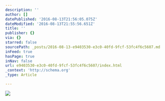 ```yaml
---
description: ''
author: []
datePublished: '2016-08-13T21:56:05.075Z'
dateModified: '2016-08-13T21:55:56.651Z'
title: ''
publisher: {}
via: {}
starred: false
sourcePath: _posts/2016-08-13-e9403530-e3c0-40fd-9fcf-53fc4f6c5607.md
inFeed: true
hasPage: true
inNav: false
url: e9403530-e3c0-40fd-9fcf-53fc4f6c5607/index.html
_context: 'http://schema.org'
_type: Article

---
```

![](https://the-grid-user-content.s3-us-west-2.amazonaws.com/e38db027-0b18-4ca4-a5e7-9ff73ddcff69.jpg)